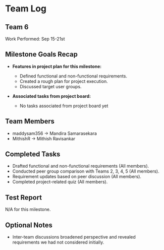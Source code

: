 # Team Log

## Team 6
Work Performed: Sep 15-21st

## Milestone Goals Recap
- **Features in project plan for this milestone:**  
  - Defined functional and non-functional requirements.  
  - Created a rough plan for project execution.  
  - Discussed target user groups.  

- **Associated tasks from project board:**  
  - No tasks associated from project board yet

## Team Members 
- maddysam356 → Mandira Samarasekara
- MithishR → Mithish Ravisankar

## Completed Tasks 
- Drafted functional and non-functional requirements (All members).  
- Conducted peer group comparison with Teams 2, 3, 4, 5 (All members).  
- Requirement updates based on peer discussion (All members).  
- Completed project-related quiz (All members).  

## Test Report
N/A for this milestone.

## Optional Notes
- Inter-team discussions broadened perspective and revealed requirements we had not considered initially.

